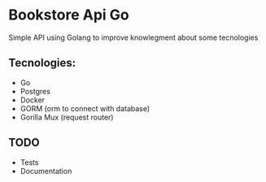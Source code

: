# Bookstore Api Go

Simple API using Golang to improve knowlegment about some tecnologies

## Tecnologies:

- Go
- Postgres
- Docker
- GORM (orm to connect with database)
- Gorilla Mux (request router)

## TODO

- Tests
- Documentation
